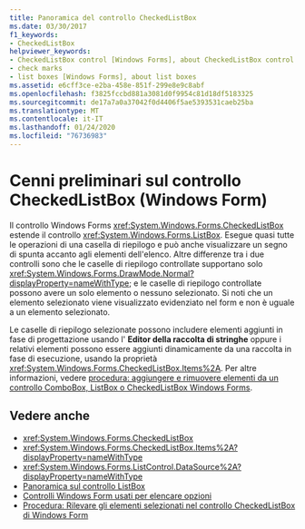 ```yaml
---
title: Panoramica del controllo CheckedListBox
ms.date: 03/30/2017
f1_keywords:
- CheckedListBox
helpviewer_keywords:
- CheckedListBox control [Windows Forms], about CheckedListBox control
- check marks
- list boxes [Windows Forms], about list boxes
ms.assetid: e6cff3ce-e2ba-458e-851f-299e8e9c8abf
ms.openlocfilehash: f3825fccbd881a3081d0f9954c81d18df5183325
ms.sourcegitcommit: de17a7a0a37042f0d4406f5ae5393531caeb25ba
ms.translationtype: MT
ms.contentlocale: it-IT
ms.lasthandoff: 01/24/2020
ms.locfileid: "76736983"
---
```

# <a name="checkedlistbox-control-overview-windows-forms"></a>Cenni preliminari sul controllo CheckedListBox (Windows Form)
Il controllo Windows Forms <xref:System.Windows.Forms.CheckedListBox> estende il controllo <xref:System.Windows.Forms.ListBox>. Esegue quasi tutte le operazioni di una casella di riepilogo e può anche visualizzare un segno di spunta accanto agli elementi dell'elenco. Altre differenze tra i due controlli sono che le caselle di riepilogo controllate supportano solo <xref:System.Windows.Forms.DrawMode.Normal?displayProperty=nameWithType>; e le caselle di riepilogo controllate possono avere un solo elemento o nessuno selezionato. Si noti che un elemento selezionato viene visualizzato evidenziato nel form e non è uguale a un elemento selezionato.  
  
 Le caselle di riepilogo selezionate possono includere elementi aggiunti in fase di progettazione usando l' **Editor della raccolta di stringhe** oppure i relativi elementi possono essere aggiunti dinamicamente da una raccolta in fase di esecuzione, usando la proprietà <xref:System.Windows.Forms.CheckedListBox.Items%2A>. Per altre informazioni, vedere [procedura: aggiungere e rimuovere elementi da un controllo ComboBox, ListBox o CheckedListBox Windows Forms](add-and-remove-items-from-a-wf-combobox.md).  
  
## <a name="see-also"></a>Vedere anche

- <xref:System.Windows.Forms.CheckedListBox>
- <xref:System.Windows.Forms.CheckedListBox.Items%2A?displayProperty=nameWithType>
- <xref:System.Windows.Forms.ListControl.DataSource%2A?displayProperty=nameWithType>
- [Panoramica sul controllo ListBox](listbox-control-overview-windows-forms.md)
- [Controlli Windows Form usati per elencare opzioni](windows-forms-controls-used-to-list-options.md)
- [Procedura: Rilevare gli elementi selezionati nel controllo CheckedListBox di Windows Form](how-to-determine-checked-items-in-the-windows-forms-checkedlistbox-control.md)
